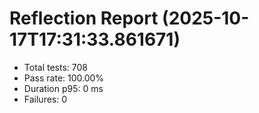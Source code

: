 # Reflection Report (2025-10-17T17:31:33.861671)

- Total tests: 708
- Pass rate: 100.00%
- Duration p95: 0 ms
- Failures: 0

